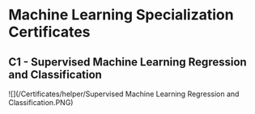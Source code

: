 # Machine Learning Specialization Certificates

## C1 - Supervised Machine Learning Regression and Classification

![](/Certificates/helper/Supervised Machine Learning Regression and Classification.PNG)
